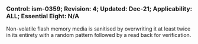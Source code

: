 ### Control: ism-0359; Revision: 4; Updated: Dec-21; Applicability: ALL; Essential Eight: N/A
<p>Non-volatile flash memory media is sanitised by overwriting it at least twice in its entirety with a random pattern followed by a read back for verification.</p>